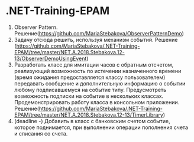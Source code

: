 # .NET-Training-EPAM

1. Observer Pattern. Решение(https://github.com/MariaStebakova/ObserverPatternDemo)
2. Задачу отсюда решить, используя механизм событий. Решение (https://github.com/MariaStebakova/.NET-Training-EPAM/tree/master/NET.A.2018.Stebakova.12-13/ObserverDemoUsingEvent)
3. Разработать класс для имитации часов с обратным отсчетом, реализующий возможность по истечении назначенного времени (время ожидания предоставляется классу пользователем) передавать сообщение и дополнительную информацию о событии любому подписавшемуся на событие типу. Предусмотреть возможность подписки на событие в нескольких классах. Продемонстрировать работу класса в консольном приложении. Решение(https://github.com/MariaStebakova/.NET-Training-EPAM/tree/master/NET.A.2018.Stebakova.12-13/TimerLibrary)
4. (deadline -) Добавить в класс с банковским счетом событие, которое поднимается, при выполнении операции пополнения счета и списания со счета.